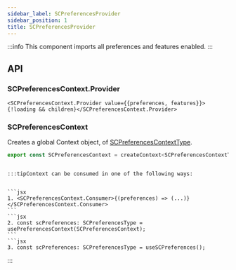 ```yaml
---
sidebar_label: SCPreferencesProvider
sidebar_position: 1
title: SCPreferencesProvider
---
```


:::info
This component imports all preferences and features enabled.
:::


## API

### SCPreferencesContext.Provider

```JSX
<SCPreferencesContext.Provider value={{preferences, features}}>{!loading && children}</SCPreferencesContext.Provider>
```

### SCPreferencesContext

Creates a global Context object, of [SCPreferencesContextType](../Types/context/#scpreferencescontexttype).


```jsx
export const SCPreferencesContext = createContext<SCPreferencesContextType>({} as SCPreferencesContextType);
```

````

:::tipContext can be consumed in one of the following ways:


```jsx
1. <SCPreferencesContext.Consumer>{(preferences) => (...)}</SCPreferencesContext.Consumer>
```
```jsx
2. const scPreferences: SCPreferencesType = usePreferencesContext(SCPreferencesContext);
```
```jsx
3. const scPreferences: SCPreferencesType = useSCPreferences();
````
:::


